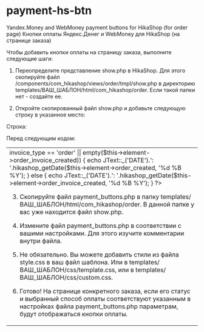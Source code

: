 # payment-hs-btn
Yandex.Money and WebMoney payment buttons for HikaShop (for order page)
Кнопки оплаты Яндекс.Денег и WebMoney для HikaShop (на странице заказа)

Чтобы добавить кнопки оплаты на страницу заказа, выполните следующие шаги:

1. Переопределите представление show.php в HikaShop. Для этого скопируйте файл /components/com_hikashop/views/order/tmpl/show.php в директорию templates/ВАШ_ШАБЛОН/html/com_hikashop/order. Если такой папки нет - создайте ее.

2. Откройте скопированный файл show.php и добавьте следующую строку в указанное место:

Строка:

<?php include 'payment_buttons.php'; ?>

Перед следующим кодом:

</fieldset>
<form action="<?php echo hikashop_completeLink('order'.$url_itemid); ?>" method="post" name="adminForm" id="adminForm">
	<table class="hikashop_order_main_table">
		<tr>
			<td>
				<div id="hikashop_order_right_part" class="hikashop_order_right_part">
<?php
		if($this->invoice_type == 'order' || empty($this->element->order_invoice_created)) {
			echo JText::_('DATE').': '.hikashop_getDate($this->element->order_created, '%d %B %Y');
		} else {
			echo JText::_('DATE').': '.hikashop_getDate($this->element->order_invoice_created, '%d %B %Y');
		}
?>

3. Скопируйте файл payment_buttons.php в папку templates/ВАШ_ШАБЛОН/html/com_hikashop/order. В данной папке у вас уже находится файл show.php.

4. Измените файл payment_buttons.php в соответствии с вашими настройками. Для этого изучите комментарии внутри файла.

5. Не обязательно. Вы можете добавить стили из файла style.css в ваш файл шаблона. Или в templates/ВАШ_ШАБЛОН/css/template.css, или в templates/ВАШ_ШАБЛОН/css/custom.css.

6. Готово! На странице конкретного заказа, если его статус и выбранный способ оплаты соответствуют указанным в настройках файла payment_buttons.php параметрам, будут отображаться кнопки оплаты.